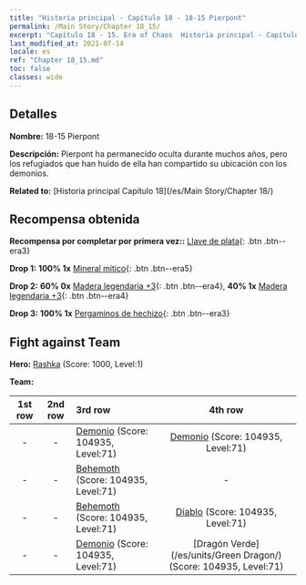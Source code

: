 ```yaml
---
title: "Historia principal - Capítulo 18 - 18-15 Pierpont"
permalink: /Main Story/Chapter 18_15/
excerpt: "Capítulo 18 - 15. Era of Chaos  Historia principal - Capítulo 18_15. 18-15 Pierpont"
last_modified_at: 2021-07-14
locale: es
ref: "Chapter 18_15.md"
toc: false
classes: wide
---
```


## Detalles

 **Nombre:** 18-15 Pierpont

 **Descripción:** Pierpont ha permanecido oculta durante muchos años, pero los refugiados que han huido de ella han compartido su ubicación con los demonios.

 **Related to:** [Historia principal Capítulo 18](/es/Main Story/Chapter 18/)

## Recompensa obtenida

 **Recompensa por completar por primera vez::** [Llave de plata](/ItemsES/con_693/){: .btn .btn--era3}

 **Drop 1:** **100% 1x** [Mineral mítico](/ItemsES/mat_61/){: .btn .btn--era5}

 **Drop 2:** **60% 0x** [Madera legendaria +3](/ItemsES/mat_55/){: .btn .btn--era4}, **40% 1x** [Madera legendaria +3](/ItemsES/mat_55/){: .btn .btn--era4}

 **Drop 3:** **100% 1x** [Pergaminos de hechizo](/ItemsES/con_694/){: .btn .btn--era3}


## Fight against Team
 **Hero:** [Rashka](/es/heroes/Rashka/) (Score: 1000, Level:1)

 **Team:**


  | 1st row | 2nd row | 3rd row | 4th row |
  |:----:|:----:|:----|:----:|
  | - | - | [Demonio](/es/units/Demon/) (Score: 104935, Level:71)  | [Demonio](/es/units/Demon/) (Score: 104935, Level:71)  |
  | - | - | [Behemoth](/es/units/Behemoth/) (Score: 104935, Level:71)  | - |
  | - | - | [Behemoth](/es/units/Behemoth/) (Score: 104935, Level:71)  | [Diablo](/es/units/Devil/) (Score: 104935, Level:71)  |
  | - | - | [Demonio](/es/units/Demon/) (Score: 104935, Level:71)  | [Dragón Verde](/es/units/Green Dragon/) (Score: 104935, Level:71)  |



